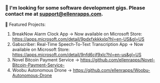 ### 👋 I'm looking for some software development gigs. Please contact me at support@ellenrapps.com.
🔭 Featured Projects:
1) BreakNow Alarm Clock App -> Now available on Microsoft Store: https://apps.microsoft.com/detail/9pdxfxkkkxlq?hl=en-US&gl=US
2) Gabscriber: Real-Time Speech-To-Text Transcription App
   -> Now available on Microsoft Store: https://apps.microsoft.com/detail/9nfd6cjf9xlc?hl=en-us&gl=US
3) Novel Bitcoin Payment Service -> https://github.com/ellenrapps/Novel-Bitcoin-Payment-Service-
4) Woobu Autonomous Drone -> https://github.com/ellenrapps/Woobu-Autonomous-Drone

